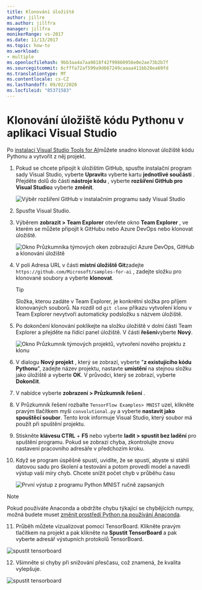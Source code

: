 ```yaml
---
title: Klonování úložiště
author: jillre
ms.author: jillfra
manager: jillfra
monikerRange: vs-2017
ms.date: 11/13/2017
ms.topic: how-to
ms.workload:
- multiple
ms.openlocfilehash: 9bb3aa4a7aa9818f42f99860956e0e2ae73b2b7f
ms.sourcegitcommit: 6cfffa72af599a9d667249caaaa411bb28ea69fd
ms.translationtype: MT
ms.contentlocale: cs-CZ
ms.lasthandoff: 09/02/2020
ms.locfileid: "85371583"
---
```

# <a name="clone-a-repository-of-python-code-in-visual-studio"></a>Klonování úložiště kódu Pythonu v aplikaci Visual Studio

Po [instalaci Visual Studio Tools for AI](installation.md)můžete snadno klonovat úložiště kódu Pythonu a vytvořit z něj projekt.

1. Pokud se chcete připojit k úložištím GitHub, spusťte instalační program sady Visual Studio, vyberte **Upravit**a vyberte kartu **jednotlivé součásti** . Přejděte dolů do části **nástroje kódu** , vyberte **rozšíření GitHub pro Visual Studio**a vyberte **změnit**.

    ![Výběr rozšíření GitHub v instalačním programu sady Visual Studio](media/create-project-repo/installation-github-extension.png)

2. Spusťte Visual Studio.

3. Výběrem **zobrazit > Team Explorer** otevřete okno **Team Explorer** , ve kterém se můžete připojit k GitHubu nebo Azure DevOps nebo klonovat úložiště.

    ![Okno Průzkumníka týmových oken zobrazující Azure DevOps, GitHub a klonování úložiště](media/create-project-repo/team-explorer-devops.png)

4. V poli Adresa URL v části **místní úložiště Git**zadejte `https://github.com/Microsoft/samples-for-ai` , zadejte složku pro klonované soubory a vyberte **klonovat**.

    > [!Tip]
    > Složka, kterou zadáte v Team Explorer, je konkrétní složka pro příjem klonovaných souborů. Na rozdíl od `git clone` příkazu vytvoření klonu v Team Explorer nevytvoří automaticky podsložku s názvem úložiště.

5. Po dokončení klonování poklikejte na složku úložiště v dolní části Team Explorer a přejděte na řídicí panel úložiště. V části **řešení**vyberte **Nový**.

    ![Okno Průzkumník týmových projektů, vytvoření nového projektu z klonu](media/create-project-repo/team-explorer-new-project.png)

6. V dialogu **Nový projekt** , který se zobrazí, vyberte "**z existujícího kódu Pythonu**", zadejte název projektu, nastavte **umístění** na stejnou složku jako úložiště a vyberte **OK**. V průvodci, který se zobrazí, vyberte **Dokončit**.

7. V nabídce vyberte **zobrazení > Průzkumník řešení** .

8. V Průzkumník řešení rozbalte `TensorFlow Examples> MNIST` uzel, klikněte pravým tlačítkem myši `convolutional.py` a vyberte **nastavit jako spouštěcí soubor**. Tento krok informuje Visual Studio, který soubor má použít při spuštění projektu.

9. Stiskněte **klávesu CTRL** + **F5** nebo vyberte **ladit > spustit bez ladění** pro spuštění programu. Pokud se zobrazí chyba, zkontrolujte znovu nastavení pracovního adresáře v předchozím kroku.

10. Když se program úspěšně spustí, uvidíte, že se spustí, abyste si stáhli datovou sadu pro školení a testování a potom provedli model a navedli výstup vaší míry chyb. Chcete snížit počet chyb v průběhu času

    ![První výstup z programu Python MNIST ručně zapsaných](media/create-project-repo/tensorflow-mnist-running.png)

   > [!NOTE]
   > Pokud používáte Anaconda a obdržíte chybu týkající se chybějících numpy, možná budete muset [změnit prostředí Python na používání Anaconda](../python/selecting-a-python-environment-for-a-project.md).

11. Průběh můžete vizualizovat pomocí TensorBoard. Klikněte pravým tlačítkem na projekt a pak klikněte na **Spustit TensorBoard** a pak vyberte adresář výstupních protokolů TensorBoard.

   ![spustit tensorboard](media/create-project-repo/run-tensorboard.png)

12. Všimněte si chyby při snižování přesčasu, což znamená, že kvalita vylepšuje.

   ![spustit tensorboard](media/create-project-repo/tensorboard.png)
